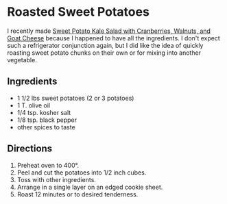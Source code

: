 # Roasted Sweet Potatoes

I recently made [Sweet Potato Kale Salad with Cranberries, Walnuts, and Goat Cheese](https://www.queenofmykitchen.com/sweet-potato-kale-salad-with-cranberries-walnuts-and-goat-cheese/) because I happened to have all the ingredients.  I don't expect such a refrigerator conjunction again, but I did like the idea of quickly roasting sweet potato chunks on their own or for mixing into another vegetable.

## Ingredients

* 1 1/2 lbs sweet potatoes (2 or 3 potatoes)
* 1 T. olive oil
* 1/4 tsp. kosher salt
* 1/8 tsp. black pepper
* other spices to taste

## Directions

1. Preheat oven to 400°.
2. Peel and cut the potatoes into 1/2 inch cubes.
3. Toss with other ingredients.
4. Arrange in a single layer on an edged cookie sheet.
5. Roast 12 minutes or to desired tenderness.
